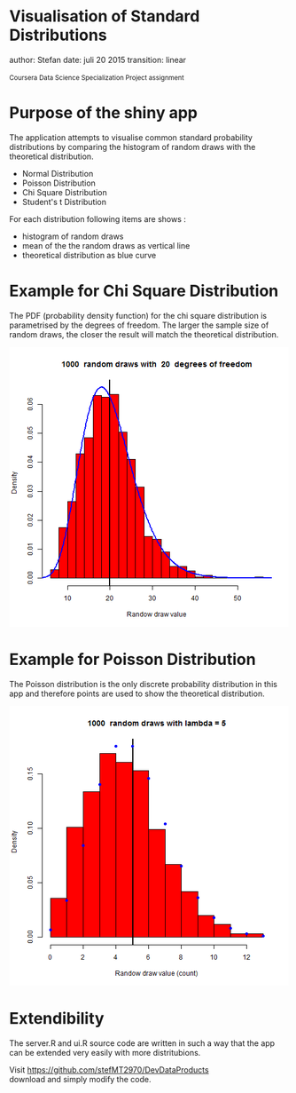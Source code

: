 Visualisation of Standard Distributions
========================================================
author: Stefan
date: juli 20 2015
transition: linear

<small> 
Coursera Data Science Specialization
Project assignment
</small>

Purpose of the shiny app
========================================================

The application attempts to visualise common standard probability distributions by comparing the histogram of random draws with the theoretical distribution.

- Normal Distribution
- Poisson Distribution
- Chi Square Distribution
- Student's t Distribution


For each distribution following items are shows :
- histogram of random draws
- mean of the the random draws as vertical line
- theoretical distribution as blue curve 

Example for Chi Square Distribution
========================================================
The PDF (probability density function) for the chi square distribution is parametrised by the degrees of freedom. The larger the sample size of random draws, the closer the result will match the theoretical distribution. 


![plot of chunk unnamed-chunk-1](index-figure/unnamed-chunk-1-1.png) 

Example for Poisson Distribution
========================================================
The Poisson distribution is the only discrete probability distribution in this app and therefore points are used to show the theoretical distribution.

![plot of chunk unnamed-chunk-2](index-figure/unnamed-chunk-2-1.png) 

Extendibility
========================================================
The server.R and ui.R source code are written in such a way that the app can be extended very easily with more distritubions.

Visit https://github.com/stefMT2970/DevDataProducts  
download and simply modify the code.

